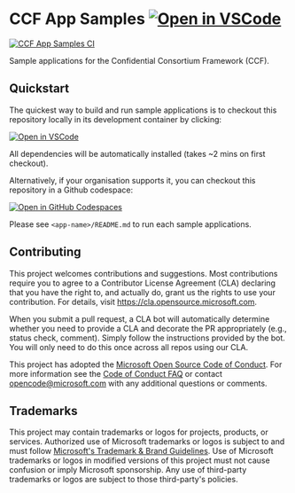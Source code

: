 # CCF App Samples [![Open in VSCode](https://img.shields.io/static/v1?label=Open+in&message=VSCode&logo=visualstudiocode&color=007ACC&logoColor=007ACC&labelColor=2C2C32)](https://vscode.dev/redirect?url=vscode://ms-vscode-remote.remote-containers/cloneInVolume?url=https://github.com/microsoft/ccf-app-samples)

[![CCF App Samples CI](https://github.com/microsoft/ccf-app-samples/actions/workflows/ci.yml/badge.svg)](https://github.com/microsoft/ccf-app-samples/actions/workflows/ci.yml)

Sample applications for the Confidential Consortium Framework (CCF).

## Quickstart

The quickest way to build and run sample applications is to checkout this repository locally in its development container by clicking:

[![Open in VSCode](https://img.shields.io/static/v1?label=Open+in&message=VSCode&logo=visualstudiocode&color=007ACC&logoColor=007ACC&labelColor=2C2C32)](https://vscode.dev/redirect?url=vscode://ms-vscode-remote.remote-containers/cloneInVolume?url=https://github.com/microsoft/ccf-app-samples)

All dependencies will be automatically installed (takes ~2 mins on first checkout).

Alternatively, if your organisation supports it, you can checkout this repository in a Github codespace:

[![Open in GitHub Codespaces](https://img.shields.io/static/v1?label=Open+in&message=GitHub+codespace&logo=github&color=2F363D&logoColor=white&labelColor=2C2C32)](https://github.com/codespaces/new?hide_repo_select=true&repo=microsoft%2Fccf-app-samples)

Please see `<app-name>/README.md` to run each sample applications.

## Contributing

This project welcomes contributions and suggestions. Most contributions require you to agree to a
Contributor License Agreement (CLA) declaring that you have the right to, and actually do, grant us
the rights to use your contribution. For details, visit https://cla.opensource.microsoft.com.

When you submit a pull request, a CLA bot will automatically determine whether you need to provide
a CLA and decorate the PR appropriately (e.g., status check, comment). Simply follow the instructions
provided by the bot. You will only need to do this once across all repos using our CLA.

This project has adopted the [Microsoft Open Source Code of Conduct](https://opensource.microsoft.com/codeofconduct/).
For more information see the [Code of Conduct FAQ](https://opensource.microsoft.com/codeofconduct/faq/) or
contact [opencode@microsoft.com](mailto:opencode@microsoft.com) with any additional questions or comments.

## Trademarks

This project may contain trademarks or logos for projects, products, or services. Authorized use of Microsoft
trademarks or logos is subject to and must follow
[Microsoft's Trademark & Brand Guidelines](https://www.microsoft.com/en-us/legal/intellectualproperty/trademarks/usage/general).
Use of Microsoft trademarks or logos in modified versions of this project must not cause confusion or imply Microsoft sponsorship.
Any use of third-party trademarks or logos are subject to those third-party's policies.
